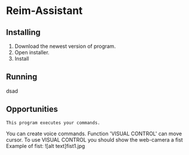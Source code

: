 # Reim-Assistant

## Installing

1. Download the newest version of program.
2. Open installer.
3. Install

## Running

dsad

## Opportunities
```
This program executes your commands.
```
You can create voice commands.
Function 'VISUAL CONTROL' can move cursor.
To use VISUAL CONTROL you should show the web-camera a fist
Example of fist:
![alt text]fist1.jpg
